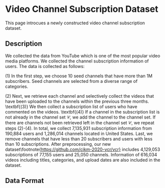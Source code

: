 # Video Channel Subscription Dataset
This page introcues a newly constructed video channel subscription dataset.

## Description
We collected the data from YouTube which is one of the most popular video media platforms. We collected the channel subscription information of users. The data is collected as follows:

(1) In the first step, we choose 10 seed channels that have more than 1M subscribers. Seed channels are selected from a diverse range of categories.

(2) Next, we retrieve each channel and selectively collect the videos that have been uploaded to the channels within the previous three months.
\textbf{(3)} We then collect a subscription list of users who have commented on the videos.
\textbf{(4)} If a channel in the subscription list is not already in the channel set $\mathcal{C}$, we add the channel to the channel set.
If there are channels not been retrieved left in the channel set $\mathcal{C}$, we repeat steps (2)-(4).
In total, we collect 7,135,931 subscription information from 190,884 users and 1,286,014 channels located in United States.
Last, we remove channels that have less than 20 subscribers and users with less than 10 subscriptions.
After preprocessing, our new dataset\footnote{https://github.com/cikm-2020-vcr/vcr} includes 4,129,053 subscriptions of 77,155 users and 25,050 channels.
Information of 616,034 videos including titles, categories, and upload dates are also included in the dataset.

## Data Format
